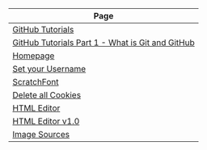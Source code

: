 
| Page |
|------|
|[GitHub Tutorials](https://smileycreations15.github.io/GitHub-Tutorials)|
|[GitHub Tutorials Part 1 - What is Git and GitHub](https://smileycreations15.github.io/GitHub-Tutorials/1)|
|[Homepage](https://smileycreations15.github.io/)|
|[Set your Username](https://smileycreations15.github.io/Setup-Username)|
|[ScratchFont](https://smileycreations15.github.io/ScratchFont)|
|[Delete all Cookies](https://smileycreations15.github.io/Delete-Cookies)|
|[HTML Editor](https://smileycreations15.github.io/HTML-Editor)|
|[HTML Editor v1.0](https://smileycreations15.github.io/HTML-Editor-v1.0)|
|[Image Sources](https://smileycreations15.github.io/Image-Sources)|

